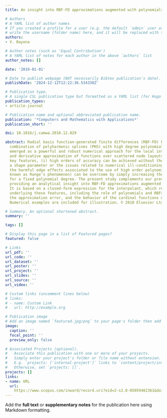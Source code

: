 ```yaml
---
title: An insight into RBF-FD approximations augmented with polynomials

# Authors
# A YAML list of author names
# If you created a profile for a user (e.g. the default `admin` user at `content/authors/admin/`), 
# write the username (folder name) here, and it will be replaced with their full name and linked to their profile.
authors:
- V. Bayona

# Author notes (such as 'Equal Contribution')
# A YAML list of notes for each author in the above `authors` list
author_notes: []

date: '2019-01-01'

# Date to publish webpage (NOT necessarily Bibtex publication's date).
publishDate: '2024-12-12T12:22:36.534338Z'

# Publication type.
# A single CSL publication type but formatted as a YAML list (for Hugo requirements).
publication_types:
- article-journal

# Publication name and optional abbreviated publication name.
publication: '*Computers and Mathematics with Applications*'
publication_short: ''

doi: 10.1016/j.camwa.2018.12.029

abstract: Radial basis function-generated finite differences (RBF-FD) based on the
  combination of polyharmonic splines (PHS) with high degree polynomials have recently
  emerged as a powerful and robust numerical approach for the local interpolation
  and derivative approximation of functions over scattered node layouts. Among the
  key features, (i) high orders of accuracy can be achieved without the need of selecting
  a shape parameter or the issues related to numerical ill-conditioning, and (ii)
  the harmful edge effects associated to the use of high order polynomials (better
  known as Runge's phenomenon) can be overcome by simply increasing the stencil size
  for a fixed polynomial degree. The present study complements our previous results,
  providing an analytical insight into RBF-FD approximations augmented with polynomials.
  It is based on a closed-form expression for the interpolant, which reveals the mechanisms
  underlying these features, including the role of polynomials and RBFs in the interpolant,
  the approximation error, and the behavior of the cardinal functions near boundaries.
  Numerical examples are included for illustration. © 2018 Elsevier Ltd

# Summary. An optional shortened abstract.
summary: ''

tags: []

# Display this page in a list of Featured pages?
featured: false

# Links
url_pdf: ''
url_code: ''
url_dataset: ''
url_poster: ''
url_project: ''
url_slides: ''
url_source: ''
url_video: ''

# Custom links (uncomment lines below)
# links:
# - name: Custom Link
#   url: http://example.org

# Publication image
# Add an image named `featured.jpg/png` to your page's folder then add a caption below.
image:
  caption: ''
  focal_point: ''
  preview_only: false

# Associated Projects (optional).
#   Associate this publication with one or more of your projects.
#   Simply enter your project's folder or file name without extension.
#   E.g. `projects: ['internal-project']` links to `content/project/internal-project/index.md`.
#   Otherwise, set `projects: []`.
projects: []
links:
- name: URL
  url: 
    https://www.scopus.com/inward/record.uri?eid=2-s2.0-85059482361&doi=10.1016%2fj.camwa.2018.12.029&partnerID=40&md5=5f43b7338e52a55ae054246c5d28d7d5
---
```


Add the **full text** or **supplementary notes** for the publication here using Markdown formatting.
